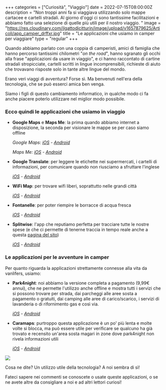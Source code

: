 +++
categories = ["Curiosità", "Viaggio"]
date = 2022-07-15T08:00:00Z
description = "Non troppi anni fa si viaggiava utilizzando solo mappe cartacee e cartelli stradali. Al giorno d'oggi ci sono tantissime facilitazioni e abbiamo fatto una selezione di quelle più utili per il nostro viaggio. "
image = "https://res.cloudinary.com/ilgattodicitturin/image/upload/v1657879625/Articoli/app_camper_drffxr.jpg"
title = "Le applicazioni che usiamo in camper per viaggiare"
type = "regular"
+++

Quando abbiamo parlato con una coppia di camperisti, amici di famiglia che hanno percorso tantissimi chilometri "_on the road_", hanno sgranato gli occhi alla frase "applicazioni da usare in viaggio", e ci hanno raccontato di cartine stradali stropicciate, cartelli scritti in lingue incomprensibili, richieste di aiuto che trovavano risposte solo in tante altre lingue del mondo.

Erano veri viaggi di avventura? Forse sì. Ma benvenuti nell'era della tecnologia, che se può esserci amica ben venga.

Siamo i figli di questo cambiamento informatico, in qualche modo ci fa anche piacere poterlo utilizzare nel miglior modo possibile.

### Ecco quindi le applicazioni che usiamo in viaggio

* **Google Maps** e **Maps Me**: la prima quando abbiamo internet a disposizione, la seconda per visionare le mappe se per caso siamo offline

  _Google Maps:_ [_iOS_](https://apps.apple.com/it/app/google-maps-gps-e-ristoranti/id585027354 "iOS") _-_ [_Android_](https://play.google.com/store/apps/details?id=com.google.android.apps.maps&hl=it&gl=US "Android")

  _Maps Me:_ [_iOS_](https://apps.apple.com/it/app/maps-me-mappe-offline-gps/id510623322 "iOS") _-_ [_Android_](https://play.google.com/store/apps/details?id=com.mapswithme.maps.pro&hl=it&gl=US "Maps Me")
* **Google Translate**: per leggere le etichette nei supermercati, i cartelli di informazioni, per comunicare quando non riusciamo a sfruttare l'inglese

  [_iOS_](https://apps.apple.com/us/app/translate/id1514844618 "iOS") _-_ [_Android_](https://play.google.com/store/apps/details?id=com.google.android.apps.translate&hl=it&gl=US "Android")
* **WiFi Map**: per trovare wifi liberi, soprattutto nelle grandi città

  [_iOS_](https://apps.apple.com/us/app/wifi-map-internet-esim-vpn/id548925969 "iOS") _-_ [_Android_](https://play.google.com/store/apps/details?id=io.wifimap.wifimap&hl=it&gl=US "Android")
* **Fontanelle**: per poter riempire le borracce di acqua fresca

  [_iOS_](https://apps.apple.com/it/app/fontanelle/id1146278776 "iOS") _-_ [_Android_](https://play.google.com/store/apps/details?id=com.mollica.fontanelle&hl=it&gl=US "Android")
* **Splitwise**: l'app che reputiamo perfetta per tracciare tutte le nostre spese (e che ci permette di tenerne traccia in tempo reale anche a questa [pagina del sito](https://vandipety.it/expanses/))

  [_iOS_](https://apps.apple.com/it/app/splitwise/id458023433 "iOS") _-_ [_Android_](https://play.google.com/store/apps/details?id=com.Splitwise.SplitwiseMobile&hl=it&gl=US "Android")

### Le applicazioni per le avventure in camper

Per quanto riguarda la applicazioni strettamente connesse alla vita da vanlifers, usiamo:

* **Park4night**: noi abbiamo la versione completa a pagamento (9,99€ annui), che ne permette l'utilizzo anche offline e mostra tutti i servizi che si possono trovare per strada, dai parcheggi alle aree sosta a pagamento o gratuiti, dai camping alle aree di carico/scarico, i servizi di lavanderia o di rifornimento gas e così via.

  [_iOS_](https://apps.apple.com/app/park4night-com/id430946556 "iOS") _-_ [_Android_](https://play.google.com/store/apps/details?id=fr.tramb.park4night&hl=it&gl=US "Android")
* **Caramaps**: purtroppo questa applicazione è un po' più lenta e molte volte si blocca, ma può essere utile per verificare se qualcuno ha già trovato e recensito un'area sosta magari in zone dove park4night non rivela informazioni utili

  [_iOS_](https://apps.apple.com/it/app/caramaps-aree-sosta-camper/id904605960 "iOS") _-_ [_Android_](https://play.google.com/store/apps/details?id=com.adel.caramaps&hl=it&gl=US "Android")

![](https://res.cloudinary.com/ilgattodicitturin/image/upload/v1657874436/Articoli/Vita_on_the_road.jpg)

Cosa ne dite? Un utilizzo utile della tecnologia? A noi sembra di sì!

Fateci sapere nei commenti se conoscete o usate queste applicazioni, o se ne avete altre da consigliare a noi e ad altri lettori curiosi!